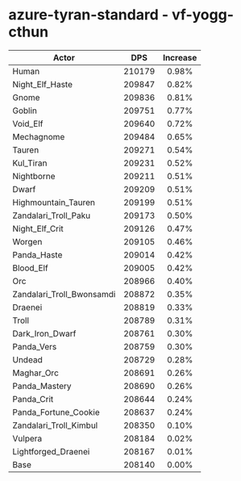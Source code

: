 # azure-tyran-standard - vf-yogg-cthun
| Actor | DPS | Increase |
|---|:---:|:---:|
|Human|210179|0.98%|
|Night_Elf_Haste|209847|0.82%|
|Gnome|209836|0.81%|
|Goblin|209751|0.77%|
|Void_Elf|209640|0.72%|
|Mechagnome|209484|0.65%|
|Tauren|209271|0.54%|
|Kul_Tiran|209231|0.52%|
|Nightborne|209211|0.51%|
|Dwarf|209209|0.51%|
|Highmountain_Tauren|209199|0.51%|
|Zandalari_Troll_Paku|209173|0.50%|
|Night_Elf_Crit|209126|0.47%|
|Worgen|209105|0.46%|
|Panda_Haste|209014|0.42%|
|Blood_Elf|209005|0.42%|
|Orc|208966|0.40%|
|Zandalari_Troll_Bwonsamdi|208872|0.35%|
|Draenei|208819|0.33%|
|Troll|208789|0.31%|
|Dark_Iron_Dwarf|208761|0.30%|
|Panda_Vers|208759|0.30%|
|Undead|208729|0.28%|
|Maghar_Orc|208691|0.26%|
|Panda_Mastery|208690|0.26%|
|Panda_Crit|208644|0.24%|
|Panda_Fortune_Cookie|208637|0.24%|
|Zandalari_Troll_Kimbul|208350|0.10%|
|Vulpera|208184|0.02%|
|Lightforged_Draenei|208167|0.01%|
|Base|208140|0.00%|

